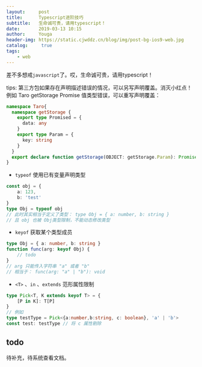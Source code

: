 ```yaml
---
layout:     post
title:      Typescript进阶技巧
subtitle:   生命诚可贵，请用typescript！
date:       2019-03-13 10:15
author:     Youga
header-img: https://static.cjwddz.cn/blog/img/post-bg-ios9-web.jpg
catalog: 	 true
tags:
    - web
---
```


差不多想戒`javascript`了。哎，生命诚可贵，请用typescript！

tips: 第三方包如果存在声明描述错误的情况，可以另写声明覆盖。消灭小红点！
例如 Taro getStorage Promise 值类型错误，可以重写声明覆盖：

```typescript
namespace Taro{
  namespace getStorage {
    export type Promised = {
      data: any
    }
    export type Param = {
      key: string
    }
  }
  export declare function getStorage(OBJECT: getStorage.Param): Promise<getStorage.Promised>
}
```

- `typeof` 使用已有变量声明类型 

```typescript
const obj = {
    a: 123,
    b: 'test'
}
type Obj = typeof obj 
// 此时其实相当于定义了类型： type Obj = { a: number, b: string }
// 且 obj 也被 Obj类型限制，不能动态修改类型
```

- `keyof` 获取某个类型成员

```typescript
type Obj = { a: number, b: string }
function func(arg: keyof Obj) {
    // todo
}
// arg 只能传入字符串 "a" 或者 "b"
// 相当于： func(arg: "a" | "b"): void
```

- `<T>` 、`in` 、`extends` 范形属性限制

```typescript
type Pick<T, K extends keyof T> = {
    [P in K]: T[P]
}
// 例如
type testType = Pick<{a:number,b:string, c: boolean}, 'a' | 'b'>
const test: testType // 将 c 属性剔除
```

## todo 

待补充，待系统查看文档。
